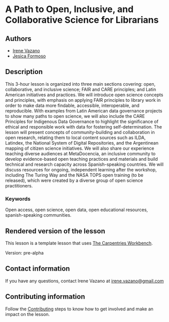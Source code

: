 # A Path to Open, Inclusive, and Collaborative Science for Librarians

## Authors

- [Irene Vazano](https://github.com/4iro)
- [Jesica Formoso](https://github.com/JFormoso)

## Description

This 3-hour lesson is organized into three main sections covering: open, collaborative, and inclusive science; FAIR and CARE principles; and Latin American initiatives and practices.
We will introduce open science concepts and principles, with emphasis on applying FAIR principles to library work in order to make data more findable, accessible, interoperable, and reproducible. With examples from Latin American data governance projects to show many paths to open science, we will also include the CARE Principles for Indigenous Data Governance to highlight the significance of ethical and responsible work with data for fostering self-determination. The lesson will present concepts of community-building and collaboration in open research, relating them to local content sources such as ILDA, Latindex, the National System of Digital Repositories, and the Argentinean mapping of citizen science initiatives. We will also share our experience teaching diverse audiences at MetaDocencia, an inclusive community to develop evidence-based open teaching practices and materials and build technical and research capacity across Spanish-speaking countries. We will discuss resources for ongoing, independent learning after the workshop, including The Turing Way and the NASA TOPS open training (to be released), which were created by a diverse group of open science practitioners.

### Keywords

Open access, open science, open data, open educational resources, spanish-speaking communities.

## Rendered version of the lesson

This lesson is a template lesson that uses [The Carpentries Workbench][workbench].

Version: pre-alpha

## Contact information

If you have any questions, contact Irene Vazano at [irene.vazano@gmail.com](mailto:irene.vazano@gmail.com)

## Contributing information 

Follow the [Contributing](./CONTRIBUTING.md) steps to know how to get involved and make an impact on the lesson.

[workbench]: https://carpentries.github.io/sandpaper-docs/
